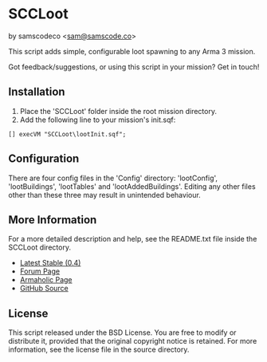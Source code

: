 # SCCLoot
by samscodeco &lt;[sam@samscode.co](mailto:sam@samscode.co)&gt;

This script adds simple, configurable loot spawning to any Arma 3 mission.

Got feedback/suggestions, or using this script in your mission? Get in touch!

## Installation

1. Place the 'SCCLoot' folder inside the root mission directory.
2. Add the following line to your mission's init.sqf: 

```
[] execVM "SCCLoot\lootInit.sqf";
```

## Configuration

There are four config files in the 'Config' directory: 'lootConfig', 'lootBuildings', 'lootTables' and 'lootAddedBuildings'. Editing any other files other than these three may result in unintended behaviour.

## More Information

For a more detailed description and help, see the README.txt file inside the SCCLoot directory.

- [Latest Stable (0.4)](http://www.samscode.co/code/SCCLoot-0.4.zip)
- [Forum Page](https://forums.bohemia.net/forums/topic/229026-release-sccloot/)
- [Armaholic Page](http://www.armaholic.com/page.php?id=36022)
- [GitHub Source](https://github.com/samscodeco/SCCLoot)

## License

This script released under the BSD License. You are free to modify or distribute it, provided that the original copyright notice is retained.
For more information, see the license file in the source directory.
